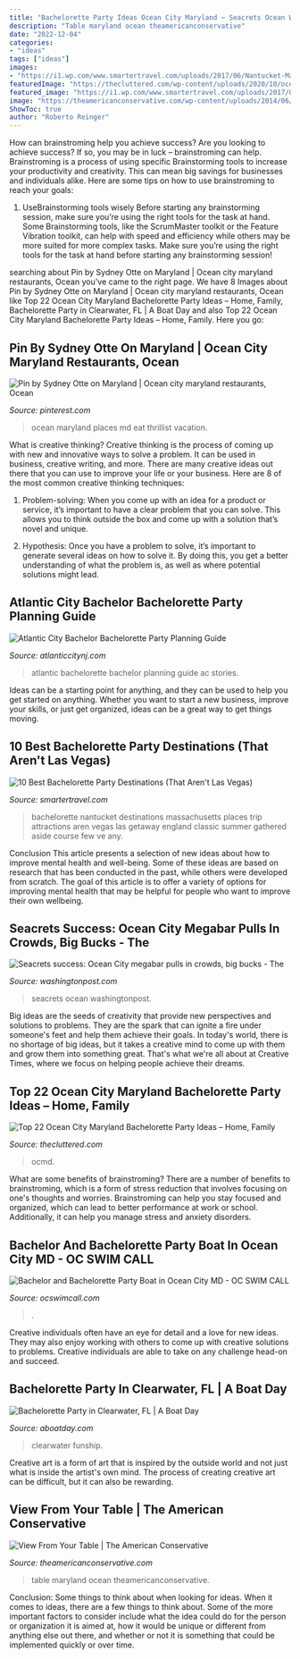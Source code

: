 ```yaml
---
title: "Bachelorette Party Ideas Ocean City Maryland ~ Seacrets Ocean Washingtonpost"
description: "Table maryland ocean theamericanconservative"
date: "2022-12-04"
categories:
- "ideas"
tags: ["ideas"]
images:
- "https://i1.wp.com/www.smartertravel.com/uploads/2017/06/Nantucket-Massachusetts.jpg?resize=1024%2C685&amp;ssl=1"
featuredImage: "https://thecluttered.com/wp-content/uploads/2020/10/ocean-city-maryland-bachelorette-party-ideas-best-of-the-sky-bar-ocmd-of-ocean-city-maryland-bachelorette-party-ideas.jpg"
featured_image: "https://i1.wp.com/www.smartertravel.com/uploads/2017/06/Nantucket-Massachusetts.jpg?resize=1024%2C685&amp;ssl=1"
image: "https://theamericanconservative.com/wp-content/uploads/2014/06/crabs.jpg"
ShowToc: true
author: "Roberto Reinger"
---
```



How can brainstroming help you achieve success?
Are you looking to achieve success? If so, you may be in luck – brainstroming can help. Brainstroming is a process of using specific Brainstorming tools to increase your productivity and creativity. This can mean big savings for businesses and individuals alike. Here are some tips on how to use brainstroming to reach your goals: 
1. UseBrainstorming tools wisely 
Before starting any brainstorming session, make sure you’re using the right tools for the task at hand. Some Brainstorming tools, like the ScrumMaster toolkit or the Feature Vibration toolkit, can help with speed and efficiency while others may be more suited for more complex tasks. Make sure you’re using the right tools for the task at hand before starting any brainstorming session! 

	

		
searching about Pin by Sydney Otte on Maryland | Ocean city maryland restaurants, Ocean you've came to the right page. We have 8 Images about Pin by Sydney Otte on Maryland | Ocean city maryland restaurants, Ocean like Top 22 Ocean City Maryland Bachelorette Party Ideas – Home, Family, Bachelorette Party in Clearwater, FL | A Boat Day and also Top 22 Ocean City Maryland Bachelorette Party Ideas – Home, Family. Here you go:
		
    
## Pin By Sydney Otte On Maryland | Ocean City Maryland Restaurants, Ocean

<img loading=lazy src="https://i.pinimg.com/originals/d4/83/7a/d4837a4b5419b345005fd969a7fbb634.jpg" onerror="this.onerror=null;this.src='https://tse4.mm.bing.net/th?id=OIP.0d75c2IBxbgnYt3Hex0JGAHaHa&amp;pid=15.1';" alt="Pin by Sydney Otte on Maryland | Ocean city maryland restaurants, Ocean">

_Source: pinterest.com_

>ocean maryland places md eat thrillist vacation. 

	

What is creative thinking?
Creative thinking is the process of coming up with new and innovative ways to solve a problem. It can be used in business, creative writing, and more. There are many creative ideas out there that you can use to improve your life or your business. Here are 8 of the most common creative thinking techniques:
1. Problem-solving: When you come up with an idea for a product or service, it’s important to have a clear problem that you can solve. This allows you to think outside the box and come up with a solution that’s novel and unique.

2. Hypothesis: Once you have a problem to solve, it’s important to generate several ideas on how to solve it. By doing this, you get a better understanding of what the problem is, as well as where potential solutions might lead.

    
## Atlantic City Bachelor Bachelorette Party Planning Guide

<img loading=lazy src="http://www.atlanticcitynj.com/!userfiles/ac-stories/ACSkyline-night.jpg" onerror="this.onerror=null;this.src='https://tse4.mm.bing.net/th?id=OIP.28H8ZfKmgdLKCcGGtppiRwHaEK&amp;pid=15.1';" alt="Atlantic City Bachelor Bachelorette Party Planning Guide">

_Source: atlanticcitynj.com_

>atlantic bachelorette bachelor planning guide ac stories. 

	

Ideas can be a starting point for anything, and they can be used to help you get started on anything. Whether you want to start a new business, improve your skills, or just get organized, ideas can be a great way to get things moving.

    
## 10 Best Bachelorette Party Destinations (That Aren&#039;t Las Vegas)

<img loading=lazy src="https://i1.wp.com/www.smartertravel.com/uploads/2017/06/Nantucket-Massachusetts.jpg?resize=1024%2C685&amp;ssl=1" onerror="this.onerror=null;this.src='https://tse3.mm.bing.net/th?id=OIP.MooBK_IbHwxp_CBGHcu84gHaE9&amp;pid=15.1';" alt="10 Best Bachelorette Party Destinations (That Aren&#039;t Las Vegas)">

_Source: smartertravel.com_

>bachelorette nantucket destinations massachusetts places trip attractions aren vegas las getaway england classic summer gathered aside course few ve any. 

	

Conclusion
This article presents a selection of new ideas about how to improve mental health and well-being. Some of these ideas are based on research that has been conducted in the past, while others were developed from scratch. The goal of this article is to offer a variety of options for improving mental health that may be helpful for people who want to improve their own wellbeing.

    
## Seacrets Success: Ocean City Megabar Pulls In Crowds, Big Bucks - The

<img loading=lazy src="https://www.washingtonpost.com/rf/image_1484w/2010-2019/WashingtonPost/2012/08/28/Local/Images/PHseacrets26_1346170680.jpg?t=20170517" onerror="this.onerror=null;this.src='https://tse4.mm.bing.net/th?id=OIP.oXgyqWtDONEQrI8x1gVZagHaE7&amp;pid=15.1';" alt="Seacrets success: Ocean City megabar pulls in crowds, big bucks - The">

_Source: washingtonpost.com_

>seacrets ocean washingtonpost. 

	

Big ideas are the seeds of creativity that provide new perspectives and solutions to problems. They are the spark that can ignite a fire under someone's feet and help them achieve their goals. In today's world, there is no shortage of big ideas, but it takes a creative mind to come up with them and grow them into something great. That's what we're all about at Creative Times, where we focus on helping people achieve their dreams.

    
## Top 22 Ocean City Maryland Bachelorette Party Ideas – Home, Family

<img loading=lazy src="https://thecluttered.com/wp-content/uploads/2020/10/ocean-city-maryland-bachelorette-party-ideas-best-of-the-sky-bar-ocmd-of-ocean-city-maryland-bachelorette-party-ideas.jpg" onerror="this.onerror=null;this.src='https://tse3.mm.bing.net/th?id=OIP.Q5djVkQ7TMAwAJ_9Lq_fqAHaHa&amp;pid=15.1';" alt="Top 22 Ocean City Maryland Bachelorette Party Ideas – Home, Family">

_Source: thecluttered.com_

>ocmd. 

	

What are some benefits of brainstroming?
There are a number of benefits to brainstroming, which is a form of stress reduction that involves focusing on one's thoughts and worries. Brainstroming can help you stay focused and organized, which can lead to better performance at work or school. Additionally, it can help you manage stress and anxiety disorders.

    
## Bachelor And Bachelorette Party Boat In Ocean City MD - OC SWIM CALL

<img loading=lazy src="https://www.ocswimcall.com/uploads/5/0/3/8/50385583/bachelor-party-boat-ocean-city-md-7_1_orig.jpg" onerror="this.onerror=null;this.src='https://tse2.mm.bing.net/th?id=OIP.zag0QQU61FkB3HnF4kk9LwHaFj&amp;pid=15.1';" alt="Bachelor and Bachelorette Party Boat in Ocean City MD - OC SWIM CALL">

_Source: ocswimcall.com_

>. 

	

Creative individuals often have an eye for detail and a love for new ideas. They may also enjoy working with others to come up with creative solutions to problems. Creative individuals are able to take on any challenge head-on and succeed.

    
## Bachelorette Party In Clearwater, FL | A Boat Day

<img loading=lazy src="https://fh-sites.imgix.net/sites/4147/2020/05/12171130/PHOTO-201001-1.jpg?auto=compress%2Cformat&amp;fit=crop&amp;crop=faces&amp;w=400&amp;h=225" onerror="this.onerror=null;this.src='https://tse3.mm.bing.net/th?id=OIP.MC9l4iOhH3-srauU3sdBNQAAAA&amp;pid=15.1';" alt="Bachelorette Party in Clearwater, FL | A Boat Day">

_Source: aboatday.com_

>clearwater funship. 

	

Creative art is a form of art that is inspired by the outside world and not just what is inside the artist's own mind. The process of creating creative art can be difficult, but it can also be rewarding.

    
## View From Your Table | The American Conservative

<img loading=lazy src="https://theamericanconservative.com/wp-content/uploads/2014/06/crabs.jpg" onerror="this.onerror=null;this.src='https://tse2.mm.bing.net/th?id=OIP.oyJGlccFIhhyGseCVgTvwAHaJ4&amp;pid=15.1';" alt="View From Your Table | The American Conservative">

_Source: theamericanconservative.com_

>table maryland ocean theamericanconservative. 

	

Conclusion: Some things to think about when looking for ideas.
When it comes to ideas, there are a few things to think about. Some of the more important factors to consider include what the idea could do for the person or organization it is aimed at, how it would be unique or different from anything else out there, and whether or not it is something that could be implemented quickly or over time.

